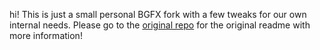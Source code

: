 hi! This is just a small personal BGFX fork with a few tweaks for our own internal needs.
Please go to the [original repo](https://github.com/bkaradzic/bgfx) for the original readme with more information!
